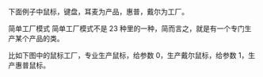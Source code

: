 下面例子中鼠标，键盘，耳麦为产品，惠普，戴尔为工厂。

简单工厂模式
简单工厂模式不是 23 种里的一种，简而言之，就是有一个专门生产某个产品的类。

比如下图中的鼠标工厂，专业生产鼠标，给参数 0，生产戴尔鼠标，给参数 1，生产惠普鼠标。




